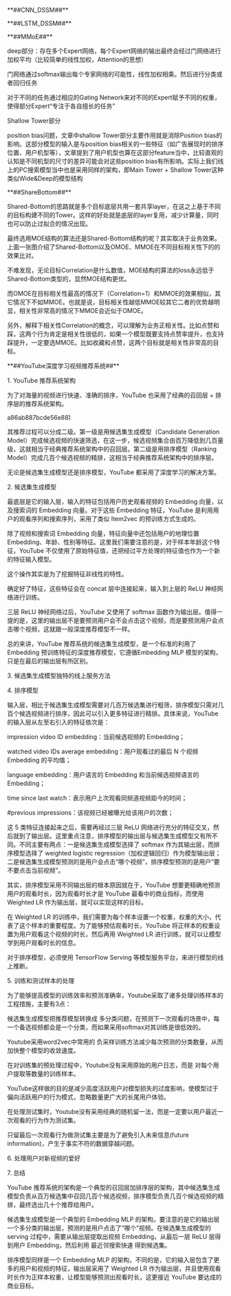 \*\*\#\#CNN_DSSM\#\#\*\*

\*\*\#\#LSTM_DSSM\#\#\*\*

\*\*\#\#MMoE\#\#\*\*

deep部分：存在多个Expert网络，每个Expert网络的输出最终会经过门网络进行加权平均（比较简单的线性加权，Attention的思想）

门网络通过softmax输出每个专家网络的可能性，线性加权相乘。然后进行分类或者回归任务

对于不同的任务通过相应的Gating
Network来对不同的Expert赋予不同的权重，使得部分Expert“专注于各自擅长的任务”

Shallow Tower部分

position bias问题，文章中shallow Tower部分主要作用就是消除Position
bias的影响。这部分模型的输入是与position
bias相关的一些特征（如广告展现时的排序位置、用户机型等），文章提到了用户机型也算在这部分feature当中，比较直观的认知是不同机型的尺寸的差异可能会对这些position
bias有所影响。实际上我们线上的PC搜索模型当中也是采用同样的架构，即Main Tower +
Shallow Tower这种类似Wide&Deep的模型结构

\*\*\#\#ShareBottom\#\#\*\*

Shared-Bottom的思路就是多个目标底层共用一套共享layer，在这之上基于不同的目标构建不同的Tower。这样的好处就是底层的layer复用，减少计算量，同时也可以防止过拟合的情况出现。

最终选用MOE结构的算法还是Shared-Bottom结构的呢？其实取决于业务效果。上面一张图介绍了Shared-Bottom以及OMOE、MMOE在不同目标相关性下的的效果比对。

不难发现，无论目标Correlation是什么数值，MOE结构的算法的loss永远低于Shared-Bottom类型的，显然MOE结构更优。

而OMOE在目标相关性最高的情况下（Correlation=1）和MMOE的效果相似，其它情况下不如MMOE。也就是说，目标相关性越低MMOE较其它二者的优势越明显，相关性非常高的情况下MMOE会近似于OMOE。

另外，解释下相关性Correlation的概念，可以理解为业务正相关性。比如点赞和踩，这两个行为肯定是相关性很低的，如果一个模型既要支持点赞率提升，也支持踩提升，一定要选MMOE。比如收藏和点赞，这两个目标就是相关性非常高的目标。

\*\*\#\#YouTube深度学习视频推荐系统\#\#\*\*

1\. YouTube 推荐系统架构

为了对海量的视频进行快速、准确的排序，YouTube 也采用了经典的召回层 +
排序层的推荐系统架构。

a86ab887bcde56e88)

其推荐过程可以分成二级。第一级是用候选集生成模型（Candidate Generation
Model）完成候选视频的快速筛选，在这一步，候选视频集合由百万降低到几百量级，这就相当于经典推荐系统架构中的召回层。第二级是用排序模型（Ranking
Model）完成几百个候选视频的精排，这相当于经典推荐系统架构中的排序层。

无论是候选集生成模型还是排序模型，YouTube 都采用了深度学习的解决方案。

2\. 候选集生成模型

最底层是它的输入层，输入的特征包括用户历史观看视频的 Embedding
向量，以及搜索词的 Embedding 向量。对于这些 Embedding 特征，YouTube
是利用用户的观看序列和搜索序列，采用了类似 Item2vec 的预训练方式生成的。

除了视频和搜索词 Embedding 向量，特征向量中还包括用户的地理位置
Embedding、年龄、性别等特征。这里我们需要注意的是，对于样本年龄这个特征，YouTube
不仅使用了原始特征值，还把经过平方处理的特征值也作为一个新的特征输入模型。

这个操作其实是为了挖掘特征非线性的特性。

确定好了特征，这些特征会在 concat 层中连接起来，输入到上层的 ReLU
神经网络进行训练。

三层 ReLU 神经网络过后，YouTube 又使用了 softmax
函数作为输出层。值得一提的是，这里的输出层不是要预测用户会不会点击这个视频，而是要预测用户会点击哪个视频，这就跟一般深度推荐模型不一样。

总的来讲，YouTube 推荐系统的候选集生成模型，是一个标准的利用了 Embedding
预训练特征的深度推荐模型，它遵循Embedding MLP
模型的架构，只是在最后的输出层有所区别。

3\. 候选集生成模型独特的线上服务方法

4\. 排序模型

输入层，相比于候选集生成模型需要对几百万候选集进行粗筛，排序模型只需对几百个候选视频进行排序，因此可以引入更多特征进行精排。具体来说，YouTube
的输入层从左至右引入的特征依次是：

impression video ID embedding：当前候选视频的 Embedding；

watched video IDs average embedding：用户观看过的最后 N 个视频 Embedding
的平均值；

language embedding：用户语言的 Embedding 和当前候选视频语言的 Embedding；

time since last watch：表示用户上次观看同频道视频距今的时间；

\#previous impressions：该视频已经被曝光给该用户的次数；

这 5 类特征连接起来之后，需要再经过三层 ReLU
网络进行充分的特征交叉，然后就到了输出层。这里重点注意，排序模型的输出层与候选集生成模型又有所不同。不同主要有两点：一是候选集生成模型选择了
softmax 作为其输出层，而排序模型选择了 weighted logistic
regression（加权逻辑回归）作为模型输出层；二是候选集生成模型预测的是用户会点击“哪个视频”，排序模型预测的是用户“要不要点击当前视频”。

其实，排序模型采用不同输出层的根本原因就在于，YouTube 想要更精确地预测
用户的观看时长，因为观看时长才是 YouTube 最看中的商业指标，而使用 Weighted LR
作为输出层，就可以实现这样的目标。

在 Weighted LR
的训练中，我们需要为每个样本设置一个权重，权重的大小，代表了这个样本的重要程度。为了能够预估观看时长，YouTube
将正样本的权重设置为用户观看这个视频的时长，然后再用 Weighted LR
进行训练，就可以让模型学到用户观看时长的信息。

对于排序模型，必须使用 TensorFlow Serving 等模型服务平台，来进行模型的线上推断。

5\. 训练和测试样本的处理

为了能够提高模型的训练效率和预测准确率，Youtube采取了诸多处理训练样本的工程措施，主要有3点：

候选集生成模型把推荐模型转换成
多分类问题，在预测下一次观看的场景中，每一个备选视频都会是一个分类，而如果采用softmax对其训练是很低效的。

Youtube采用word2vec中常用的
负采样训练方法减少每次预测的分类数量，从而加快整个模型的收敛速度。

在对训练集的预处理过程中，Youtube没有采用原始的用户日志，而是
对每个用户提取等数量的训练样本。

YouTube这样做的目的是减少高度活跃用户对模型损失的过度影响，使模型过于偏向活跃用户的行为模式，忽略数量更广大的长尾用户体验。

在处理测试集时，Youtube没有采用经典的随机留一法，而是一定要以用户最近一次观看的行为作为测试集。

只留最后一次观看行为做测试集主要是为了避免引入未来信息(future
information)，产生于事实不符的数据穿越问题。

6\. 处理用户对新视频的爱好

7\. 总结

YouTube
推荐系统的架构是一个典型的召回层加排序层的架构，其中候选集生成模型负责从百万候选集中召回几百个候选视频，排序模型负责几百个候选视频的精排，最终选出几十个推荐给用户。

候选集生成模型是一个典型的 Embedding MLP
的架构，要注意的是它的输出层一个多分类的输出层，预测的是用户点击了“哪个”视频。在候选集生成模型的
serving 过程中，需要从输出层提取出视频 Embedding，从最后一层 ReLU 层得到用户
Embedding，然后利用 最近邻搜索快速 得到候选集。

排序模型同样是一个 Embedding MLP
的架构，不同的是，它的输入层包含了更多的用户和视频的特征，输出层采用了 Weighted
LR
作为输出层，并且使用观看时长作为正样本权重，让模型能够预测出观看时长，这更接近
YouTube 要达成的商业目标。
